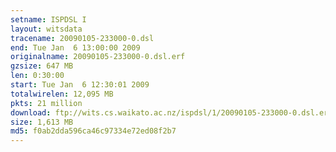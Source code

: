```yaml
---
setname: ISPDSL I
layout: witsdata
tracename: 20090105-233000-0.dsl
end: Tue Jan  6 13:00:00 2009
originalname: 20090105-233000-0.dsl.erf
gzsize: 647 MB
len: 0:30:00
start: Tue Jan  6 12:30:01 2009
totalwirelen: 12,095 MB
pkts: 21 million
download: ftp://wits.cs.waikato.ac.nz/ispdsl/1/20090105-233000-0.dsl.erf.gz
size: 1,613 MB
md5: f0ab2dda596ca46c97334e72ed08f2b7
---
```

